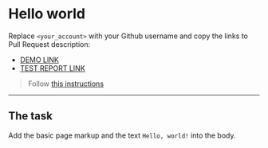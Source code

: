 # Hello world
Replace `<your_account>` with your Github username and copy the links to Pull Request description:
- [DEMO LINK](https://<ataerdogan>.github.io/layout_hello-world/)
- [TEST REPORT LINK](https://<ataerdogan>.github.io/layout_hello-world/report/html_report/)

> Follow [this instructions](https://mate-academy.github.io/layout_task-guideline/#how-to-solve-the-layout-tasks-on-github)
___

## The task 
Add the basic page markup and the text `Hello, world!` into the body.
